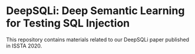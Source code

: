 # DeepSQLi: Deep Semantic Learning for Testing SQL Injection
This repository contains materials related to our DeepSQLi paper published in ISSTA 2020.
